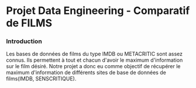 # **Projet Data Engineering - Comparatif de FILMS** #

### Introduction ### 

Les bases de données de films du type IMDB ou METACRITIC sont assez connus.
Ils permettent à tout et chacun d'avoir le maximum d'information sur le film désiré.
Notre projet a donc eu comme objectif de récupérer le maximum d'information de différents sites de base de données de films(IMDB, SENSCRITIQUE).
